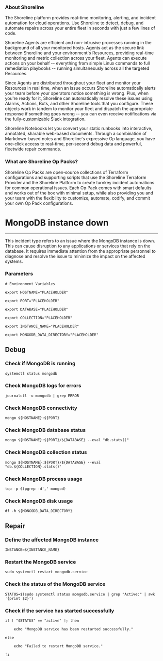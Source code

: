 
### About Shoreline
The Shoreline platform provides real-time monitoring, alerting, and incident automation for cloud operations. Use Shoreline to detect, debug, and automate repairs across your entire fleet in seconds with just a few lines of code.

Shoreline Agents are efficient and non-intrusive processes running in the background of all your monitored hosts. Agents act as the secure link between Shoreline and your environment's Resources, providing real-time monitoring and metric collection across your fleet. Agents can execute actions on your behalf -- everything from simple Linux commands to full remediation playbooks -- running simultaneously across all the targeted Resources.

Since Agents are distributed throughout your fleet and monitor your Resources in real time, when an issue occurs Shoreline automatically alerts your team before your operators notice something is wrong. Plus, when you're ready for it, Shoreline can automatically resolve these issues using Alarms, Actions, Bots, and other Shoreline tools that you configure. These objects work in tandem to monitor your fleet and dispatch the appropriate response if something goes wrong -- you can even receive notifications via the fully-customizable Slack integration.

Shoreline Notebooks let you convert your static runbooks into interactive, annotated, sharable web-based documents. Through a combination of Markdown-based notes and Shoreline's expressive Op language, you have one-click access to real-time, per-second debug data and powerful, fleetwide repair commands.

### What are Shoreline Op Packs?
Shoreline Op Packs are open-source collections of Terraform configurations and supporting scripts that use the Shoreline Terraform Provider and the Shoreline Platform to create turnkey incident automations for common operational issues. Each Op Pack comes with smart defaults and works out of the box with minimal setup, while also providing you and your team with the flexibility to customize, automate, codify, and commit your own Op Pack configurations.

# MongoDB instance down
---

This incident type refers to an issue where the MongoDB instance is down. This can cause disruption to any applications or services that rely on the database. It requires immediate attention from the appropriate personnel to diagnose and resolve the issue to minimize the impact on the affected systems.

### Parameters
```shell
# Environment Variables

export HOSTNAME="PLACEHOLDER"

export PORT="PLACEHOLDER"

export DATABASE="PLACEHOLDER"

export COLLECTION="PLACEHOLDER"

export INSTANCE_NAME="PLACEHOLDER"

export MONGODB_DATA_DIRECTORY="PLACEHOLDER"
```

## Debug

### Check if MongoDB is running
```shell
systemctl status mongodb
```

### Check MongoDB logs for errors
```shell
journalctl -u mongodb | grep ERROR
```

### Check MongoDB connectivity
```shell
mongo ${HOSTNAME}:${PORT}
```

### Check MongoDB database status
```shell
mongo ${HOSTNAME}:${PORT}/${DATABASE} --eval "db.stats()"
```

### Check MongoDB collection status
```shell
mongo ${HOSTNAME}:${PORT}/${DATABASE} --eval "db.${COLLECTION}.stats()"
```

### Check MongoDB process usage
```shell
top -p $(pgrep -d',' mongod)
```

### Check MongoDB disk usage
```shell
df -h ${MONGODB_DATA_DIRECTORY}
```

## Repair

### Define the affected MongoDB instance
```shell
INSTANCE=${INSTANCE_NAME}
```

### Restart the MongoDB service
```shell
sudo systemctl restart mongodb.service
```

### Check the status of the MongoDB service
```shell
STATUS=$(sudo systemctl status mongodb.service | grep "Active:" | awk '{print $2}')
```

### Check if the service has started successfully
```shell
if [ "$STATUS" == "active" ]; then

    echo "MongoDB service has been restarted successfully."

else

    echo "Failed to restart MongoDB service."

fi
```